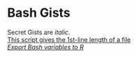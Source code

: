 # Bash Gists  
Secret Gists are *italic*.  
[This script gives the 1st-line length of a file](https://gist.github.com/nilforooshan/2b1c7a57dc5b013115584158942b3b01 "llength.sh")  
*[Export Bash variables to R](https://gist.github.com/nilforooshan/6c5f9940722e7c20cab246777d526b05 "exp_Bashvar2R.md")*  
